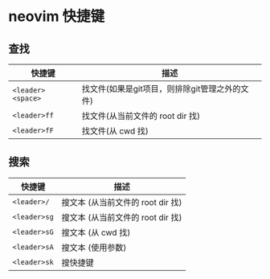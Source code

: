 # neovim 快捷键

## 查找

| 快捷键            | 描述                                           | 
| ----------------- | ---------------------------------------------- | 
| `<leader><space>` | 找文件(如果是git项目，则排除git管理之外的文件) |
| `<leader>ff`      | 找文件(从当前文件的 root dir 找)               |
| `<leader>fF`      | 找文件(从 cwd 找)                              |

## 搜索

| 快捷键       | 描述                              | 
| ------------ | --------------------------------- | 
| `<leader>/`  | 搜文本 (从当前文件的 root dir 找) |
| `<leader>sg` | 搜文本 (从当前文件的 root dir 找) |
| `<leader>sG` | 搜文本 (从 cwd 找)                |
| `<leader>sA` | 搜文本 (使用参数)                 |
| `<leader>sk` | 搜快捷键                          |

